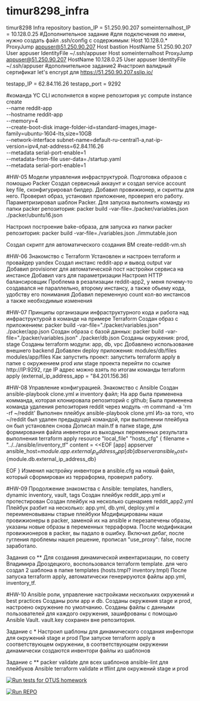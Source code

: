 # timur8298_infra
timur8298 Infra repository
bastion_IP = 51.250.90.207
someinternalhost_IP = 10.128.0.25
#Дополнительное задание
#для подключения по имени, нужно создать файл .ssh/config с содержимым:
Host 10.128.0.*
    ProxyJump appuser@51.250.90.207
Host bastion
     HostName 51.250.90.207
     User appuser
     IdentityFile ~/.ssh/appuser
Host someinternalhost
    ProxyJump appuser@51.250.90.207
     HostName 10.128.0.25
     User appuser
     IdentityFile ~/.ssh/appuser
#дополнительное задание2
#настроил валидный сертификат let's encrypt для https://51.250.90.207.sslip.io/

testapp_IP = 62.84.116.26
testapp_port = 9292

#команда YC CLI исполняется в корне репозитория
yc compute instance create \
  --name reddit-app \
  --hostname reddit-app \
  --memory=4 \
  --create-boot-disk image-folder-id=standard-images,image-family=ubuntu-1604-lts,size=10GB \
  --network-interface subnet-name=default-ru-central1-a,nat-ip-version=ipv4,nat-address=62.84.116.26 \
  --metadata serial-port-enable=1 \
  --metadata-from-file user-data=./startup.yaml \
  --metadata serial-port-enable=1

#HW-05 Модели управления инфраструктурой. Подготовка образов с помощью Packer
Создал сервисный аккаунт и создал  service account key file, сконфигурировал билдер.
Добавил провижионер, и скрипты для него.
Проверил образ, установил приложение, проверил его работу.
Параметризировал шаблон Packer.
Для запуска выполнить команду из папки packer репозитория:
packer build -var-file=./packer/variables.json ./packer/ubuntu16.json

Настроил построение  bake-образа, для запуска из папки packer репозитория:
packer build -var-file=./variables.json ./immutable.json

Создал скрипт для автоматического создания ВМ create-reddit-vm.sh

#HW-06 Знакомство с Terraform
Установлен и настроен terraform и провайдер yandex
Создал  инстанс reddit-app и вывод output var
Добавил provisioner для автоматической пост настройки сервиса на инстансе
Добавил vars для параметризации
Настроил HTTP балансировщик
Проблема в резализации reddit-app2, у меня почему-то создавался не параллельно, второму инстансу, а также обьему кода, удобству его понимания
Добавил переменную count кол-во инстансов а также необходимые изменения

#HW-07 Принципы организации инфраструктурного кода и работа над инфраструктурой в команде на примере Terraform
Создан образ с приложением: packer build -var-file="./packer/variables.json" ./packer/app.json
Создан образа с базой данных: packer build -var-file="./packer/variables.json" ./packer/db.json
Созданы окружения: prod, stage
Созданы terraform модули: app, db, vpc
Добавлено использование внешнего backend
Добавлен deploy приложения: modules/db/files modules/app/files
Как запустить проект:
запустить terraform apply в папке с окружением prod или stage проекта
перейти по ссылке http://IP:9292, где IP адрес можно взять по итогам команды terraform apply (external_ip_address_app = "84.201.156.36)

#HW-08 Управление конфигурацией. Знакомство с Ansible
Создан ansible-playbook clone.yml и inventory файл;
На app была применена комманда, которая клонировала репозиторий с github;
Была применена команда удаления репозитория reddit через модуль -m command -a 'rm -rf ~/reddit'
Выполнен плейбук ansible-playbook clone.yml
Из-за того, что ~/reddit был удален предыдущей командой, при выполнении плейбука он был установлен снова
Дописал main.tf в папке stage, для формирования файла инвентори из выходных переменных результата выполнения terraform apply
resource "local_file" "hosts_cfg" {
  filename = "../../ansible/inventory_tf"
  content = <<EOF
[app]
appserver ansible_host=${module.app.external_ip_address_app}
[db]
dbserver ansible_host=${module.db.external_ip_address_db}

  EOF
}
Изменил настройку инвентори в ansible.cfg на новый файл, который сформирован из терраформа, проверил работу.

#HW-09 Продолжение знакомства с Ansible: templates, handlers, dynamic inventory, vault, tags
Создан плейбук reddit_app.yml и протестирован
Создан плейбук на несколько сценариев reddit_app2.yml
Плейбук разбит на несколько: app.yml, db.yml, deploy.yml и переименовываны старые плейбуки
Модифицированы наши провижионеры в packer, заменой их на ansible и перезапечены образы, указаны новые образы в переменных терраформа.
После модификации провижионеров в packer, вы падало в ошибку. Включил дебаг, после гугления проблемы нашел решение, прописал "use_proxy": false, после заработало.

Задания со **
Для создания динамической инвентаризации, по совету Владимира Дроздецкого, воспользовался terraform template. для чего создал 2 шаблона в папке templates (hosts.tmpl? inventory.tmpl)
После запуска terraform apply, автоматически генерируются файлы app.yml, inventory_tf.

#HW-10 Ansible роли, управление настройками нескольких окружений и best practices
Созданы роли app и db. Созданы окружения stage и prod, настроено окружение по умолчанию.
Созданы файлы с данными пользователей для каждого окружения, зашифрованы с помощью Ansible Vault. 
vault.key сохранен вне репозитория.

Задание с *
Настроил шаблоны для динамического создания инфентори для окружений stage и prod
При запуске terraform apply в соответствующем окружении, в соответствующем окружении динамически создаются инвентори файлы из шаблонов

Задание с **
packer validate для всех шаблонов
ansible-lint для плейбуков Ansible
terraform validate и tflint для окружений stage и prod

[![Run tests for OTUS homework](https://github.com/Otus-DevOps-2022-11/timur8298_infra/actions/workflows/run-tests.yml/badge.svg)](https://github.com/Otus-DevOps-2022-11/timur8298_infra/actions/workflows/run-tests.yml)

[![Run REPO](https://github.com/Otus-DevOps-2022-11/timur8298_infra/actions/workflows/check-repo.yml/badge.svg)](https://github.com/Otus-DevOps-2022-11/timur8298_infra/actions/workflows/check-repo.yml)
